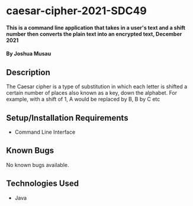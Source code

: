# caesar-cipher-2021-SDC49
#### This is a command line application that takes in a user's text and a shift number then converts the plain text into an encrypted text, December 2021
#### By **Joshua Musau**
## Description
 The Caesar cipher is a type of substitution in which each letter is shifted a certain number of places also known as a key, down the alphabet.  For example, with a shift of 1, A would be replaced by B, B by C etc
## Setup/Installation Requirements
* Command Line Interface
## Known Bugs
No known bugs available.
## Technologies Used
* Java

